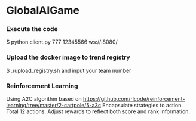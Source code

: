 # GlobalAIGame

### Execute the code
$ python client.py <your name> 777 12345566 ws://<your local server>:8080/

### Upload the docker image to trend registry
$ ./upload_registry.sh
and input your team number

### Reinforcement Learning
Using A2C algorithm based on https://github.com/rlcode/reinforcement-learning/tree/master/2-cartpole/5-a3c
Encapsulate strategies to action. Total 12 actions.
Adjust rewards to reflect both score and rank information.


